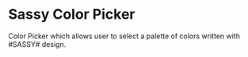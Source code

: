 # Sassy Color Picker


Color Picker which allows user to select a palette of colors written with #SASSY# design.
